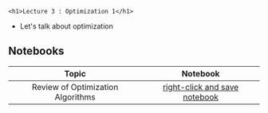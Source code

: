 ~~~
<h1>Lecture 3 : Optimization 1</h1>
~~~


* Let's talk about optimization

## Notebooks

Topic | Notebook
:-----: | :--------:
Review of Optimization Algorithms | [right-click and save notebook](https://github.com/floswald/NumericalMethods/blob/master/notebooks/week3/optimization1.jl)

